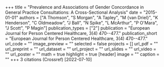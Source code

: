 +++
title = "Prevalence and Associations of Gender Concordance in General Practice Consultations: A Cross-Sectional Analysis"
date = "2015-01-01"
authors = ["A Thomson", "S Morgan", "A Tapley", "M {van Driel}", "K Henderson", "C Oldmeadow", "J Ball", "N Spike", "L McArthur", "P O'Mara", "J Scott", "P Magin"]
publication_types = ["2"]
publication = "European Journal for Person Centered Healthcare, 3(4) 470--477."
publication_short = "European Journal for Person Centered Healthcare, 3(4) 470--477."
url_code = ""
image_preview = ""
selected = false
projects = []
url_pdf = ""
url_preprint = ""
url_dataset = ""
url_project = ""
url_slides = ""
url_video = ""
url_poster = ""
math = true
highlight = true
[header]
image = ""
caption = ""
+++
3 citations (Crossref) [2022-07-10]

